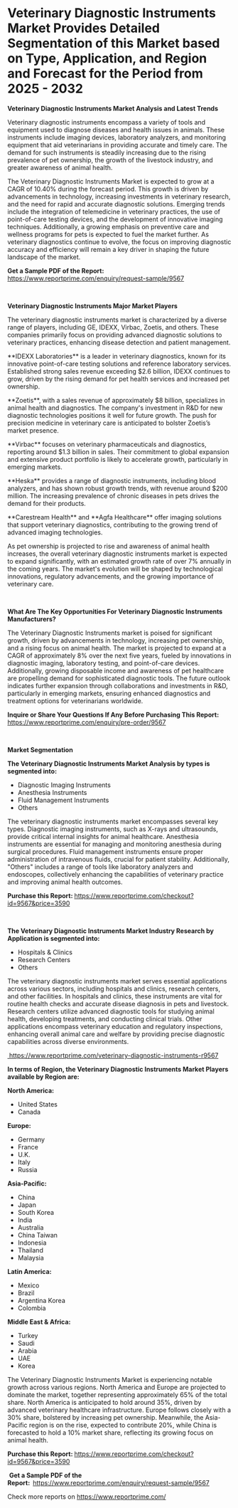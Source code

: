 <p><h1>Veterinary Diagnostic Instruments Market Provides Detailed Segmentation of this Market based on Type, Application, and Region and Forecast for the Period from 2025 - 2032</h1></p><p><strong>Veterinary Diagnostic Instruments Market Analysis and Latest Trends</strong></p>
<p><p>Veterinary diagnostic instruments encompass a variety of tools and equipment used to diagnose diseases and health issues in animals. These instruments include imaging devices, laboratory analyzers, and monitoring equipment that aid veterinarians in providing accurate and timely care. The demand for such instruments is steadily increasing due to the rising prevalence of pet ownership, the growth of the livestock industry, and greater awareness of animal health. </p><p>The Veterinary Diagnostic Instruments Market is expected to grow at a CAGR of 10.40% during the forecast period. This growth is driven by advancements in technology, increasing investments in veterinary research, and the need for rapid and accurate diagnostic solutions. Emerging trends include the integration of telemedicine in veterinary practices, the use of point-of-care testing devices, and the development of innovative imaging techniques. Additionally, a growing emphasis on preventive care and wellness programs for pets is expected to fuel the market further. As veterinary diagnostics continue to evolve, the focus on improving diagnostic accuracy and efficiency will remain a key driver in shaping the future landscape of the market.</p></p>
<p><strong>Get a Sample PDF of the Report:&nbsp;</strong> <a href="https://www.reportprime.com/enquiry/request-sample/9567?utm_campaign=3537&utm_medium=2&utm_source=Github&utm_content=ia&utm_term=20032025&utm_id=veterinary-diagnostic-instruments">https://www.reportprime.com/enquiry/request-sample/9567</a></p>
<p>&nbsp;</p>
<p><strong>Veterinary Diagnostic Instruments Major Market Players</strong></p>
<p><p>The veterinary diagnostic instruments market is characterized by a diverse range of players, including GE, IDEXX, Virbac, Zoetis, and others. These companies primarily focus on providing advanced diagnostic solutions to veterinary practices, enhancing disease detection and patient management.</p><p>**IDEXX Laboratories** is a leader in veterinary diagnostics, known for its innovative point-of-care testing solutions and reference laboratory services. Established strong sales revenue exceeding $2.6 billion, IDEXX continues to grow, driven by the rising demand for pet health services and increased pet ownership.</p><p>**Zoetis**, with a sales revenue of approximately $8 billion, specializes in animal health and diagnostics. The company's investment in R&D for new diagnostic technologies positions it well for future growth. The push for precision medicine in veterinary care is anticipated to bolster Zoetis’s market presence.</p><p>**Virbac** focuses on veterinary pharmaceuticals and diagnostics, reporting around $1.3 billion in sales. Their commitment to global expansion and extensive product portfolio is likely to accelerate growth, particularly in emerging markets.</p><p>**Heska** provides a range of diagnostic instruments, including blood analyzers, and has shown robust growth trends, with revenue around $200 million. The increasing prevalence of chronic diseases in pets drives the demand for their products.</p><p>**Carestream Health** and **Agfa Healthcare** offer imaging solutions that support veterinary diagnostics, contributing to the growing trend of advanced imaging technologies.</p><p>As pet ownership is projected to rise and awareness of animal health increases, the overall veterinary diagnostic instruments market is expected to expand significantly, with an estimated growth rate of over 7% annually in the coming years. The market's evolution will be shaped by technological innovations, regulatory advancements, and the growing importance of veterinary care.</p></p>
<p>&nbsp;</p>
<p><strong>What Are The Key Opportunities For Veterinary Diagnostic Instruments Manufacturers?</strong></p>
<p><p>The Veterinary Diagnostic Instruments market is poised for significant growth, driven by advancements in technology, increasing pet ownership, and a rising focus on animal health. The market is projected to expand at a CAGR of approximately 8% over the next five years, fueled by innovations in diagnostic imaging, laboratory testing, and point-of-care devices. Additionally, growing disposable income and awareness of pet healthcare are propelling demand for sophisticated diagnostic tools. The future outlook indicates further expansion through collaborations and investments in R&D, particularly in emerging markets, ensuring enhanced diagnostics and treatment options for veterinarians worldwide.</p></p>
<p><strong>Inquire or Share Your Questions If Any Before Purchasing This Report:</strong> <a href="https://www.reportprime.com/enquiry/pre-order/9567?utm_campaign=3537&utm_medium=2&utm_source=Github&utm_content=ia&utm_term=20032025&utm_id=veterinary-diagnostic-instruments">https://www.reportprime.com/enquiry/pre-order/9567</a></p>
<p>&nbsp;</p>
<p><strong>Market Segmentation</strong></p>
<p><strong>The Veterinary Diagnostic Instruments Market Analysis by types is segmented into:</strong></p>
<p><ul><li>Diagnostic Imaging Instruments</li><li>Anesthesia Instruments</li><li>Fluid Management Instruments</li><li>Others</li></ul></p>
<p><p>The veterinary diagnostic instruments market encompasses several key types. Diagnostic imaging instruments, such as X-rays and ultrasounds, provide critical internal insights for animal healthcare. Anesthesia instruments are essential for managing and monitoring anesthesia during surgical procedures. Fluid management instruments ensure proper administration of intravenous fluids, crucial for patient stability. Additionally, "Others" includes a range of tools like laboratory analyzers and endoscopes, collectively enhancing the capabilities of veterinary practice and improving animal health outcomes.</p></p>
<p><strong>Purchase this Report:&nbsp;</strong><a href="https://www.reportprime.com/checkout?id=9567&price=3590&utm_campaign=3537&utm_medium=2&utm_source=Github&utm_content=ia&utm_term=20032025&utm_id=veterinary-diagnostic-instruments">https://www.reportprime.com/checkout?id=9567&price=3590</a></p>
<p>&nbsp;</p>
<p><strong>The Veterinary Diagnostic Instruments Market Industry Research by Application is segmented into:</strong></p>
<p><ul><li>Hospitals & Clinics</li><li>Research Centers</li><li>Others</li></ul></p>
<p><p>The veterinary diagnostic instruments market serves essential applications across various sectors, including hospitals and clinics, research centers, and other facilities. In hospitals and clinics, these instruments are vital for routine health checks and accurate disease diagnosis in pets and livestock. Research centers utilize advanced diagnostic tools for studying animal health, developing treatments, and conducting clinical trials. Other applications encompass veterinary education and regulatory inspections, enhancing overall animal care and welfare by providing precise diagnostic capabilities across diverse environments.</p></p>
<p><a href="https://www.reportprime.com/veterinary-diagnostic-instruments-r9567?utm_campaign=3537&utm_medium=2&utm_source=Github&utm_content=ia&utm_term=20032025&utm_id=veterinary-diagnostic-instruments">&nbsp;https://www.reportprime.com/veterinary-diagnostic-instruments-r9567</a></p>
<p><strong>In terms of Region, the Veterinary Diagnostic Instruments Market Players available by Region are:</strong></p>
<p>
    <p> <strong> North America: </strong>
        <ul>
            <li>United States</li>
            <li>Canada</li>
        </ul>
        </p> 
    <p> <strong> Europe: </strong>
        <ul>
            <li>Germany</li>
            <li>France</li>
            <li>U.K.</li>
            <li>Italy</li>
            <li>Russia</li>
        </ul>
        </p> 
    <p> <strong> Asia-Pacific: </strong>
        <ul>
            <li>China</li>
            <li>Japan</li>
            <li>South Korea</li>
            <li>India</li>
            <li>Australia</li>
            <li>China Taiwan</li>
            <li>Indonesia</li>
            <li>Thailand</li>
            <li>Malaysia</li>
        </ul>
        </p> 
    <p> <strong> Latin America: </strong>
        <ul>
            <li>Mexico</li>
            <li>Brazil</li>
            <li>Argentina Korea</li>
            <li>Colombia</li>
        </ul>
        </p> 
    <p> <strong> Middle East & Africa: </strong>
        <ul>
            <li>Turkey</li>
            <li>Saudi</li>
            <li>Arabia</li>
            <li>UAE</li>
            <li>Korea</li>
        </ul>
    </p>
    </p>
<p><p>The Veterinary Diagnostic Instruments Market is experiencing notable growth across various regions. North America and Europe are projected to dominate the market, together representing approximately 65% of the total share. North America is anticipated to hold around 35%, driven by advanced veterinary healthcare infrastructure. Europe follows closely with a 30% share, bolstered by increasing pet ownership. Meanwhile, the Asia-Pacific region is on the rise, expected to contribute 20%, while China is forecasted to hold a 10% market share, reflecting its growing focus on animal health.</p></p>
<p><strong>Purchase this Report: </strong><a href="https://www.reportprime.com/checkout?id=9567&price=3590&utm_campaign=3537&utm_medium=2&utm_source=Github&utm_content=ia&utm_term=20032025&utm_id=veterinary-diagnostic-instruments">https://www.reportprime.com/checkout?id=9567&price=3590</a></p>
<p>&nbsp;<strong>Get a Sample PDF of the Report:&nbsp;&nbsp;</strong><a href="https://www.reportprime.com/enquiry/request-sample/9567?utm_campaign=3537&utm_medium=2&utm_source=Github&utm_content=ia&utm_term=20032025&utm_id=veterinary-diagnostic-instruments">https://www.reportprime.com/enquiry/request-sample/9567</a></p>
<p><strong></strong></p>
<p>Check more reports on <a href="https://www.reportprime.com/?utm_campaign=3537&utm_medium=2&utm_source=Github&utm_content=ia&utm_term=20032025&utm_id=veterinary-diagnostic-instruments">https://www.reportprime.com/</a></p>